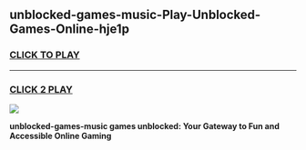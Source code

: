 
## unblocked-games-music-Play-Unblocked-Games-Online-hje1p
<h3>
<a href="https://premium76.site?title=unblocked-games-music&ref=24A">CLICK TO PLAY</a></h3>
<hr>

<h3>
<a href="https://premium76.site?title=unblocked-games-music&ref=24A">CLICK 2 PLAY</a>
  
</h3>

<a href="https://premium76.site?title=unblocked-games-music&ref=24A"><img src="https://clearcache.store/games.png"></a>


**unblocked-games-music games unblocked: Your Gateway to Fun and Accessible Online Gaming**
